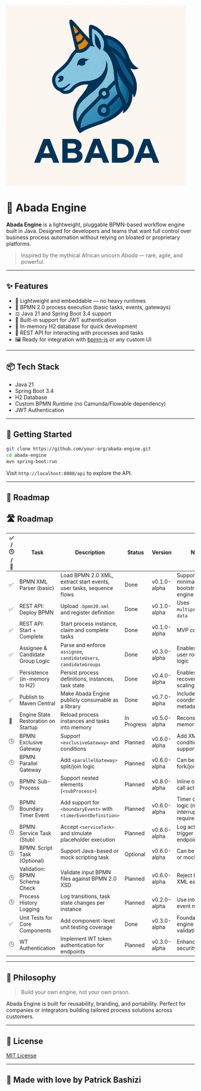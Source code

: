 ![logo](https://github.com/bashizip/abada-engine/blob/main/assets/logo_small.png)

# 🦄 Abada Engine

**Abada Engine** is a lightweight, pluggable BPMN-based workflow engine built in Java. Designed for developers and teams that want full control over business process automation without relying on bloated or proprietary platforms.

> Inspired by the mythical African unicorn *Abada* — rare, agile, and powerful.

---

## ✨ Features

- 🚀 Lightweight and embeddable — no heavy runtimes
- 🧹 BPMN 2.0 process execution (basic tasks, events, gateways)
- ⚖️ Java 21 and Spring Boot 3.4 support
- 🔐 Built-in support for JWT authentication
- 📃 In-memory H2 database for quick development
- 🔄 REST API for interacting with processes and tasks
- 🖼️ Ready for integration with [bpmn-js](https://bpmn.io/toolkit/bpmn-js/) or any custom UI

---

## 📦 Tech Stack

- Java 21
- Spring Boot 3.4
- H2 Database
- Custom BPMN Runtime (no Camunda/Flowable dependency)
- JWT Authentication

---

## 📄 Getting Started

```bash
git clone https://github.com/your-org/abada-engine.git
cd abada-engine
mvn spring-boot:run
```

Visit `http://localhost:8080/api` to explore the API.

---

## 🧪 Roadmap
## 🛣️ Roadmap

| ✅ / 🕓 / 🧪 | Task                                | Description                                                                 | Status     | Version        | Note                                           |
|------------|-------------------------------------|-----------------------------------------------------------------------------|------------|----------------|------------------------------------------------|
| ✅         | BPMN XML Parser (basic)             | Load BPMN 2.0 XML, extract start events, user tasks, sequence flows         | Done       | v0.1.0-alpha   | Supports minimal flow to bootstrap engine     |
| ✅         | REST API: Deploy BPMN               | Upload `.bpmn20.xml` and register definition                                | Done       | v0.1.0-alpha   | Uses `multipart/form-data`                    |
| ✅         | REST API: Start + Complete          | Start process instance, claim and complete tasks                            | Done       | v0.1.0-alpha   | MVP core loop                                 |
| ✅         | Assignee & Candidate Group Logic    | Parse and enforce `assignee`, `candidateUsers`, `candidateGroups`          | Done       | v0.3.0-alpha   | Enables realistic user routing logic          |
| ✅         | Persistence (in-memory to H2)       | Persist process definitions, instances, task state                          | Done       | v0.4.0-alpha   | Enables recovery and scaling                  |
| ✅         | Publish to Maven Central            | Make Abada Engine publicly consumable as a library                          | Done       | v0.7.0-alpha   | Includes Maven coordinates + metadata          |
| 🧪         | Engine State Restoration on Startup | Reload process instances and tasks into memory                              | In Progress| v0.5.0-alpha   | Reconstruct in-memory state                   |
| 🕓         | BPMN: Exclusive Gateway             | Support `<exclusiveGateway>` and conditions                                 | Planned    | v0.6.0-alpha   | Add XML condition support                     |
| 🕓         | BPMN: Parallel Gateway              | Add `<parallelGateway>` split/join logic                                    | Planned    | v0.6.0-alpha   | Can be simple fork/join engine                |
| 🕓         | BPMN: Sub-Process                   | Support nested elements (`<subProcess>`)                                    | Planned    | v0.8.0-alpha   | Inline only (no call activity)                |
| 🕓         | BPMN: Boundary Timer Event          | Add support for `<boundaryEvent>` with `<timerEventDefinition>`            | Planned    | v0.6.0-alpha   | Timer delay logic (non-interrupting not required) |
| 🕓         | BPMN: Service Task (Stub)           | Accept `<serviceTask>` and simulate placeholder execution                   | Planned    | v0.6.0-alpha   | Log action or trigger mock endpoint           |
| 🕓         | BPMN: Script Task (Optional)        | Support Java-based or mock scripting task                                   | Optional   | v0.6.0-alpha   | Can be skipped or mocked                      |
| 🕓         | Validation: BPMN Schema Check       | Validate input BPMN files against BPMN 2.0 XSD                              | Planned    | v0.6.0-alpha   | Reject broken XML early                       |
| 🕓         | Process History Logging             | Log transitions, task state changes per instance                            | Planned    | v0.2.0-alpha   | Use internal event model                      |
| ✅         | Unit Tests for Core Components      | Add component-level unit testing coverage                                   | Done       | v0.3.0-alpha   | Foundation for engine behavior validation     |
| 🕓         | WT Authentication                   | Implement WT token authentication for endpoints                             | Planned    | v0.3.0-alpha   | Enhance security model                        |

---

## 🧠 Philosophy

> Build your own engine, not your own prison.

Abada Engine is built for reusability, branding, and portability. Perfect for companies or integrators building tailored process solutions across customers.

---

## 📜 License

[MIT License](https://github.com/bashizip/abada-engine/blob/dev/LICENCE)

---

## 🦄 Made with love by Patrick Bashizi

